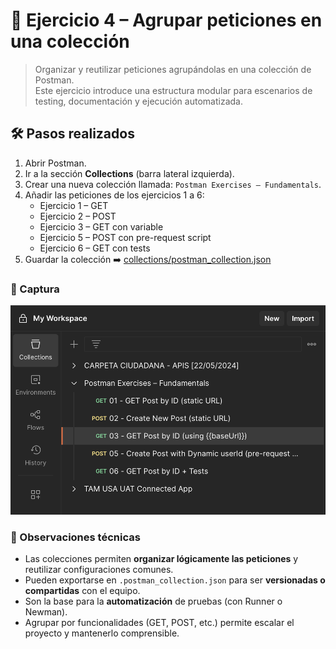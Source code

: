 # 🔵 Ejercicio 4 – Agrupar peticiones en una colección
> Organizar y reutilizar peticiones agrupándolas en una colección de Postman.  
> Este ejercicio introduce una estructura modular para escenarios de testing, documentación y ejecución automatizada.

## 🛠 Pasos realizados

1. Abrir Postman.
2. Ir a la sección **Collections** (barra lateral izquierda).
3. Crear una nueva colección llamada: `Postman Exercises – Fundamentals`.
4. Añadir las peticiones de los ejercicios 1 a 6:
   - Ejercicio 1 – GET
   - Ejercicio 2 – POST
   - Ejercicio 3 – GET con variable
   - Ejercicio 5 – POST con pre-request script
   - Ejercicio 6 – GET con tests
5. Guardar la colección ➡️
[collections/postman_collection.json](../collections/postman_collection.json)

### 📸 Captura

![Colección creada en Postman](../screenshots/04_collections.png)

### 🧠 Observaciones técnicas

- Las colecciones permiten **organizar lógicamente las peticiones** y reutilizar configuraciones comunes.
- Pueden exportarse en `.postman_collection.json` para ser **versionadas o compartidas** con el equipo.
- Son la base para la **automatización** de pruebas (con Runner o Newman).
- Agrupar por funcionalidades (GET, POST, etc.) permite escalar el proyecto y mantenerlo comprensible.
